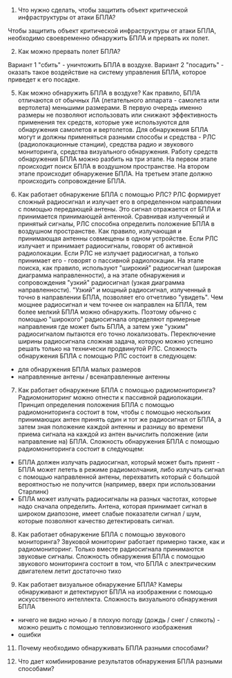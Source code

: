 1. Что нужно сделать, чтобы защитить объект критической инфраструктуры от атаки БПЛА?

Чтобы защитить объект критической инфраструктуры от атаки БПЛА, необходимо своевременно обнаружить БПЛА и прервать их полет.

2. Как можно прервать полет БПЛА?
   
Вариант 1 "сбить" - уничтожить БПЛА в воздухе. 
Вариант 2 "посадить" - оказать такое воздействие на систему управления БПЛА, которое приведет к его посадке.

5. Как можно обнаружить БПЛА в воздухе?
Как правило, БПЛА отличаются от обычных ЛА (летательного аппарата - самолета или вертолета) меньшими размерами. В первую очередь именно размеры не позволяют использовать или снижают эффективность применения тех средств, которые уже используются для обнаружения самолетов и вертолетов.
Для обнаружения БПЛА могут и должны применяться разными способы и средства - РЛС (радиолокационные станции), средства радио и звукового мониторинга, средства визуального обнаружения.
Работу средств обнаружения БПЛА можно разбить на три этапе. На первом этапе происходит поиск БПЛА в воздушном пространстве. На втором этапе происходит обнаружение БПЛА. На третьем этапе должно происходить сопровождение БПЛА.

6. Как работает обнаружение БПЛА с помощью РЛС?
РЛС формирует сложный радиосигнал и излучает его в определенном направлении с помощью передающей антены. Это сигнал отражается от БПЛА и принимается принимающей антенной. Сравнивая излученный и принятый сигналы, РЛС способна определить положение БПЛА в воздушном пространстве. Как правило, излучающая и принимающая антенны совмещены в одном устройстве.
Если РЛС излучает и принимает радиосигналы, говорят об активной радиолокации.
Если РЛС не излучает радиосигнал, а только принимает его - говорят о пассивной радиолокации.
На этапе поиска, как правило, используют "широкий" радиосигнал (широкая диаграмма направленности), а на этапе обнаружения и сопровождения "узкий" радиосигнал (узкая диаграмма направленности). "Узкий" и мощный радиосигнал, излученный в точно в направлении БПЛА, позволяет его отчетливо "увидеть". Чем мощнее радиосигнал и чем точнее он направлен на БПЛА, тем более мелкий БПЛА можно обнаружить.
Поэтому обычно с помощью "широкого" радиосигнала определяют примерные направления где может быть БПЛА, а затем уже "узким" радиосигналом пытаются его точно локализовать.
Переключение ширины радиосигнала сложная задача, которую можно успешно решать только на технически продвинутой РЛС.
Сложность обнаружения БПЛА с помощью РЛС состоит в следующем:
- для обнаружения БПЛА малых размеров
- направленные антены / всенаправленные антенны
   
7. Как работает обнаружение БПЛА с помощью радиомониторинга?
Радиомониторинг можно отнести к пассивной радиолокации. Принцип определения положения БПЛА с помощью радиомониторинга состоит в том, чтобы с помощью нескольких принимающих антен принять один и тот же радиосигнал от БПЛА, а затем зная положение каждой антенны и разницу во времени приема сигнала на каждой из антен вычислить положение (или направление на) БПЛА.
Сложность обнаружения БПЛА с помощью радиомониторинга состоит в следующем:
- БПЛА должен излучать радиосигнал, который может быть принят - БПЛА может лететь в режиме радиомолчания, либо излучать сигнал с помощью направленной антены,  перехватить который с большой вероятностью не получится (например, вверх при использовании Старлинк)
- БПЛА может излучать радиосигналы на разных частотах, которые надо сначала определить. Антена, которая принимает сигнал в широком диапозоне, имеет слабые показатели сигнал / шум, которые позволяют качество детектировать сигнал.
   
8. Как работает обнаружение БПЛА с помощью звукового мониторинга?
Звуковой мониторинг работает примерно также, как и радиомониторинг. Только вместе радиосигнала принимаются звуковые сигналы.
Сложность обнаружения БПЛА с помощью звукового мониторинга состоит в том, что БПЛА с электрическим двигателем летит достаточно тихо

9. Как работает визуальное обнаружение БПЛА?
Камеры обнаруживают и детектируют БПЛА на изображении с помощью искусственного интеллекта.
Сложность визуального обнаружения БПЛА
- ничего не видно ночью / в плохую погоду (дождь / снег / слякоть) - можно решить с помощью тепловизионного изображения
- ошибки 

11. Почему необходимо обнаруживать БПЛА разными способами?
    
12. Что дает комбинирование результатов обнаружения БПЛА разными способами?

